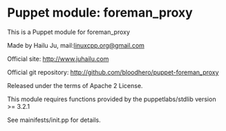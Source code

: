 # Puppet module: foreman_proxy

This is a Puppet module for foreman_proxy

Made by Hailu Ju, mail:<linuxcpp.org@gmail.com>

Official site: http://www.juhailu.com

Official git repository: http://github.com/bloodhero/puppet-foreman_proxy

Released under the terms of Apache 2 License.

This module requires functions provided by the puppetlabs/stdlib version >= 3.2.1

See mainifests/init.pp for details.
